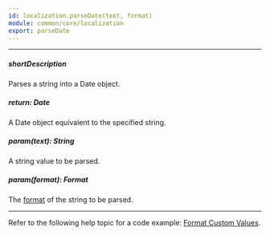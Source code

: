 ```yaml
---
id: localization.parseDate(text, format)
module: common/core/localization
export: parseDate
---
```

---
##### shortDescription
Parses a string into a Date object.

##### return: Date
A Date object equivalent to the specified string.

##### param(text): String
A string value to be parsed.

##### param(format): Format
The [format](/api-reference/50%20Common/Object%20Structures/format '/Documentation/ApiReference/Common/Object_Structures/Format/') of the string to be parsed.

---
Refer to the following help topic for a code example: [Format Custom Values](/concepts/Common/Value%20Formatting/40%20Format%20Custom%20Values.md '/Documentation/Guide/Common/Value_Formatting/#Format_Custom_Values').